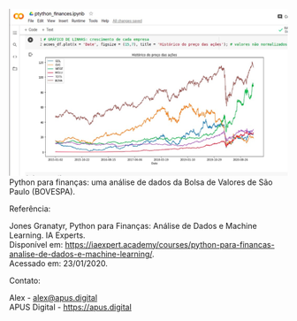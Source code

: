 ![Screenshot](screenshot.png)   
Python para finanças: uma análise de dados da Bolsa de Valores de São Paulo (BOVESPA).   

Referência:

Jones Granatyr, Python para Finanças: Análise de Dados e Machine Learning. IA Experts.  
Disponível em: https://iaexpert.academy/courses/python-para-financas-analise-de-dados-e-machine-learning/.  
Acessado em: 23/01/2020.   

Contato:    

Alex - alex@apus.digital   
APUS Digital - https://apus.digital
